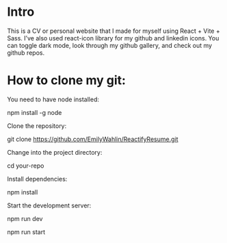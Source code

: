# Intro

This is a CV or personal website that I made for myself using React + Vite + Sass. I’ve also used react-icon library for my github and linkedin icons. You can toggle dark mode, look through my github gallery,  and check out my github repos.



# How to clone my git:

You need to have node installed:

npm install -g node

Clone the repository:

git clone https://github.com/EmilyWahlin/ReactifyResume.git

Change into the project directory:

cd your-repo

Install dependencies:

npm install

Start the development server:

npm run dev

npm run start


